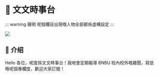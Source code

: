 # 📰 文文時事台

::: warning 聲明
呢個欄目出現嘅人物全部都係虛構設定
:::


![](https://cdn.jsdelivr.net/gh/PhoenixTechProject/HandbookPicBed/pic/news.jpg)

## 📸 介绍

Hello 各位，呢度係文文時事台！我哋會定期報導 BNBU 校內校外嘅趣聞，寫低喺呢個專欄度，歡迎大家訂閱！
